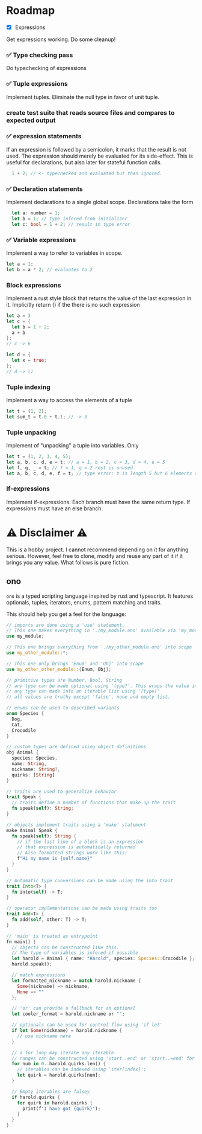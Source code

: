 # Roadmap
-[x] Expressions

Get expressions working. Do some cleanup!

### ✅ Type checking pass

Do typechecking of expressions

### ✅ Tuple expressions

Implement tuples. Eliminate the null type in favor of unit tuple.

###  create test suite that reads source files and compares to expected output

### ✅ expression statements

If an expression is followed by a semicolon, it marks that the result is not used.
The expression should merely be evaluated for its side-effect.
This is useful for declarations, but also later for stateful function calls.
```rust
  1 + 2; // <- typechecked and evaluated but then ignored.
```

### ✅ Declaration statements

Implement declarations to a single global scope. Declarations take the form
```rust
  let a: number = 1;
  let b = 1; // type infered from initializer
  let c: bool = 1 + 2; // result in type error
```

### ✅ Variable expressions

Implement a way to refer to variables in scope.
```rust
let a = 1;
let b = a * 2; // evaluates to 2
```

### Block expressions

Implement a rust style block that returns the value of the last expression in it.
Implicitly return () if the there is no such expression
```rust
let a = 3
let c = {
  let b = 1 + 2;
  a + b
};
// c -> 6

let d = {
  let x = true;
};
// d -> ()
```

### Tuple indexing

Implement a way to access the elements of a tuple
```rust
let t = (1, 2);
let sum_t = t.0 + t.1; // -> 3
```

### Tuple unpacking

Implement of "unpacking" a tuple into variables. Only 

```rust
let t = (1, 2, 3, 4, 5);
let a, b, c, d, e = t; // a = 1, b = 2, c = 3, d = 4, e = 5
let f, g, _ = t; // f = 1, g = 2 rest is unused.
let a, b, c, d, e, f = t; // type error: t is length 5 but 6 elements extracted  
```

### If-expressions

Implement if-expressions. Each branch must have the same return type.
If expressions must have an else branch.

# ⚠️ Disclaimer ⚠️

This is a hobby project. I cannot recommend depending on it for anything serious.
However, feel free to clone, modify and reuse any part of it if it brings you any value.
What follows is pure fiction.

## ono

`ono` is a typed scripting language inspired by rust and typescript.
It features optionals, tuples, iterators, enums, pattern matching and traits.

This should help you get a feel for the language:

```rust
// imports are done using a 'use' statement. 
// This one makes everything in './my_module.ono' available via 'my_module::{something}';
use my_module;

// This one brings everything from './my_other_module.ono' into scope
use my_other_module::*;

// This one only brings 'Enum' and 'Obj' into scope
use my_other_other_module::{Enum, Obj};

// primitive types are Number, Bool, String
// any type can be made optional using 'type?'. This wraps the value in 'Some(value)' or 'None'.
// any type can made into an iterable list using '[type]'
// all values are truthy except 'false', none and empty list.

// enums can be used to described variants
enum Species {
  Dog,
  Cat,
  Crocodile
}

// custom types are defined using object definitions
obj Animal {
  species: Species,
  name: String,
  nickname: String?,
  quirks: [String]
}

// traits are used to generalize behavior
trait Speak {
  // traits define a number of functions that make up the trait
  fn speak(self): String;
}

// objects implement traits using a 'make' statement
make Animal Speak {
  fn speak(self): String {
    // if the last line of a block is an expression
    // that expression is automatically returned
    // Also formatted strings work like this:
    f"Hi my name is {self.name}"
  }
}

// Automatic type conversions can be made using the into trait
trait Into<T> {
  fn into(self) -> T;
}

// operator implementations can be made using traits too
trait Add<T> {
  fn add(self, other: T) -> T;
}

// 'main' is treated as entrypoint 
fn main() {
  // objects can be constructed like this.
  // The type of variables is infered if possible
  let harold = Animal { name: "Harold", species: Species::Crocodile };
  harold.speak();

  // match expressions 
  let formatted_nickname = match harold.nickname {
    Some(nickname) => nickname,
    None => ""
  };

  // 'or' can provide a fallback for an optional
  let cooler_format = harold.nickname or "";

  // optionals can be used for control flow using 'if let'
  if let Some(nickname) = harold.nickname {
    // use nickname here
  }

  // a for loop may iterate any iterable. 
  // ranges can be constructed using 'start..end' or 'start..=end' for inclusive end
  for num in 0..harold.quirks.len() {
    // iterables can be indexed using 'iter[index]';
    let quirk = harold.quirks[num];
  }

  // Empty iterables are falsey
  if harold.quirks {
    for quirk in harold.quirks {
      print(f"I have got {quirk}");
    }
  }
}
```

